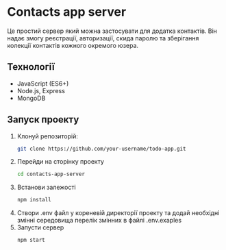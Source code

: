 # Contacts app server

Це простий сервер який можна застосувати для додатка контактів. Він надає змогу реєстрації, авторизації, скида паролю та зберігання колекції контактів кожного окремого юзера.

## Технології
- JavaScript (ES6+)
- Node.js, Express
- MongoDB

## Запуск проекту
1. Клонуй репозиторій:
   ```bash
   git clone https://github.com/your-username/todo-app.git
2. Перейди на сторінку проекту
   ```bash
   cd contacts-app-server
4. Встанови залежості
   ```bash
   npm install
6. Створи .env файл у кореневій директорії проекту та додай необхідні змінні середовища
   перелік змінних в файлі .env.exaples
7. Запусти сервер
   ```bash
   npm start

